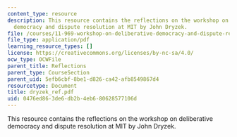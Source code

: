```yaml
---
content_type: resource
description: This resource contains the reflections on the workshop on deliberative
  democracy and dispute resolution at MIT by John Dryzek.
file: /courses/11-969-workshop-on-deliberative-democracy-and-dispute-resolution-summer-2005/0476ed863de6db2b4eb680628577106d_dryzek_ref.pdf
file_type: application/pdf
learning_resource_types: []
license: https://creativecommons.org/licenses/by-nc-sa/4.0/
ocw_type: OCWFile
parent_title: Reflections
parent_type: CourseSection
parent_uid: 5efb6cbf-8be1-d826-ca42-afb8549867d4
resourcetype: Document
title: dryzek_ref.pdf
uid: 0476ed86-3de6-db2b-4eb6-80628577106d
---
```

This resource contains the reflections on the workshop on deliberative democracy and dispute resolution at MIT by John Dryzek.